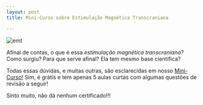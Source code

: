 ```yaml
---
layout: post
title: Mini-Curso sobre Estimulação Magnética Transcraniana

---
```

![emt](http://familiabrasil.org/imagens/TMS_Chair.png)

Afinal de contas, o que é essa *estimulação magnética transcraniana?*
Como surgiu? Para que serve afinal? Ela tem mesmo base científica?

Todas essas dúvidas, e muitas outras, são esclarecidas em nosso [Mini-Curso!](http://sadato.github.io/neuromodulacao_terapeutica) Sim, é grátis e tem apenas 5 aulas curtas com algumas questões de revisão a seguir!

Sinto muito, não dá nenhum certificado!!!


